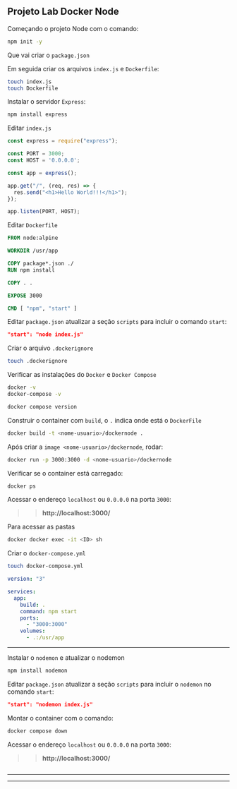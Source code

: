 ## Projeto Lab Docker Node

Começando o projeto Node com o comando:

```bash
npm init -y
```

Que vai criar o `package.json`

Em seguida criar os arquivos `index.js` e `Dockerfile`:

```bash
touch index.js
touch Dockerfile
```

Instalar o servidor `Express`:

```bash
npm install express
```

Editar `index.js`

```js
const express = require("express");

const PORT = 3000;
const HOST = '0.0.0.0';

const app = express();

app.get("/", (req, res) => {
  res.send("<h1>Hello World!!!</h1>");
});

app.listen(PORT, HOST);
```

Editar `Dockerfile`

```Dockerfile
FROM node:alpine

WORKDIR /usr/app

COPY package*.json ./
RUN npm install

COPY . .

EXPOSE 3000

CMD [ "npm", "start" ]
```

Editar `package.json` atualizar a seção `scripts` para incluir o comando `start`:

```json
"start": "node index.js"
```

Criar o arquivo `.dockerignore`

```bash
touch .dockerignore
```

Verificar as instalações do `Docker` e `Docker Compose`

```bash
docker -v
docker-compose -v

docker compose version
```

Construir o container com `build`, o `.` indica onde está o `DockerFile`

```bash
docker build -t <nome-usuario>/dockernode .
```

Após criar a `image <nome-usuario>/dockernode`,
rodar:

```bash
docker run -p 3000:3000 -d <nome-usuario>/dockernode
```

Verificar se o container está carregado:

```bash
docker ps
```

Acessar o endereço `localhost` ou `0.0.0.0` na porta `3000`:
>> **http://localhost:3000/**

Para acessar as pastas

```bash
docker docker exec -it <ID> sh
```

Criar o `docker-compose.yml`

```bash
touch docker-compose.yml
```

```yml
version: "3"

services:
  app:
    build: .
    command: npm start
    ports:
      - "3000:3000"
    volumes:
      - .:/usr/app
```

********

Instalar o `nodemon` e atualizar o nodemon 

```bash
npm install nodemon
```

Editar `package.json` atualizar a seção `scripts` para incluir o `nodemon` no comando `start`:

```json
"start": "nodemon index.js"
```

Montar o container com o comando:

```bash
docker compose down
```

Acessar o endereço `localhost` ou `0.0.0.0` na porta `3000`:
>> **http://localhost:3000/**

```bash
```


************************
********************